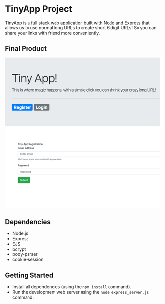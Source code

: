 # TinyApp Project
TinyApp is a full stack web application built with Node and Express that allows us to use normal long URLs to create short 6 digit URLs! So you can share your links with friend more conveniently.

## Final Product 
![Screenshot of URLs page"](https://github.com/thomaszs/tiny-app/blob/master/docs/urls-pages.png)
![Screenshot of URLs page"](https://github.com/thomaszs/tiny-app/blob/master/docs/register-page.png?raw=true)

## Dependencies 
- Node.js
- Express 
- EJS
- bcrypt 
- body-parser 
- cookie-session 

## Getting Started 

- Install all dependencies (using the `npm install` command).
- Run the development web server using the `node express_server.js` command.
 